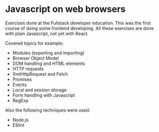 # Javascript on web browsers

Exercises done at the Fullstack developer education. This was the first course of doing some frontend developing. All these exercises are done with plain Javascript, not yet with React.

Covered topics for example:

- Modules (exporting and importing)
- Browser Object Model
- DOM handling and HTML elements
- HTTP requests
- XmlHttpRequest and Fetch
- Promises
- Events
- Local and session storage
- Form handling with Javascript
- RegExp

Also the following techniques were used:

- Node.js
- ESlint